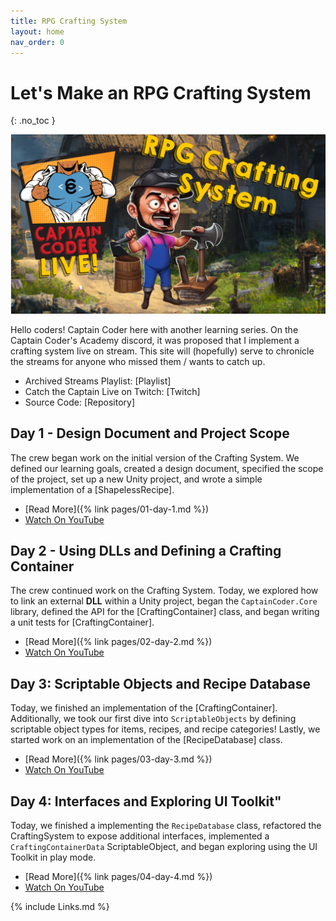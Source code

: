 ```yaml
---
title: RPG Crafting System
layout: home
nav_order: 0
---
```


# Let's Make an RPG Crafting System
{: .no_toc }

![Crafting System](imgs/crafting-system.png)

Hello coders! Captain Coder here with another learning series. On the Captain
Coder's Academy discord, it was proposed that I implement a crafting system live
on stream. This site will (hopefully) serve to chronicle the streams for anyone
who missed them / wants to catch up.

* Archived Streams Playlist: [Playlist]
* Catch the Captain Live on Twitch: [Twitch]
* Source Code: [Repository]

## Day 1 - Design Document and Project Scope

The crew began work on the initial version of the Crafting System. We defined
our learning goals, created a design document, specified the scope of the
project, set up a new Unity project, and wrote a simple implementation of a
[ShapelessRecipe].

* [Read More]({% link pages/01-day-1.md %})
* [Watch On YouTube](https://youtube.com/live/_S4JNwdGPEo?feature=share)

## Day 2 - Using DLLs and Defining a Crafting Container

The crew continued work on the Crafting System. Today, we explored how to link
an external **DLL** within a Unity project, began the `CaptainCoder.Core`
library, defined the API for the [CraftingContainer] class, and began writing a
unit tests for [CraftingContainer].

* [Read More]({% link pages/02-day-2.md %})
* [Watch On YouTube](https://youtube.com/live/IA66jZh51h8)


## Day 3: Scriptable Objects and Recipe Database

Today, we finished an implementation of the [CraftingContainer].
Additionally, we took our first dive into `ScriptableObjects` by defining
scriptable object types for items, recipes, and recipe categories! Lastly, we
started work on an implementation of the [RecipeDatabase] class.

* [Read More]({% link pages/03-day-3.md %})
* [Watch On YouTube](https://youtube.com/live/6p3TJ3fbHe4)

## Day 4: Interfaces and Exploring UI Toolkit"

Today, we finished a implementing the `RecipeDatabase` class, refactored
the CraftingSystem to expose additional interfaces, implemented a
`CraftingContainerData` ScriptableObject, and began exploring using 
the UI Toolkit in play mode.

* [Read More]({% link pages/04-day-4.md %})
* [Watch On YouTube](https://youtube.com/live/N8lzDTX7_GM)


{% include Links.md %}